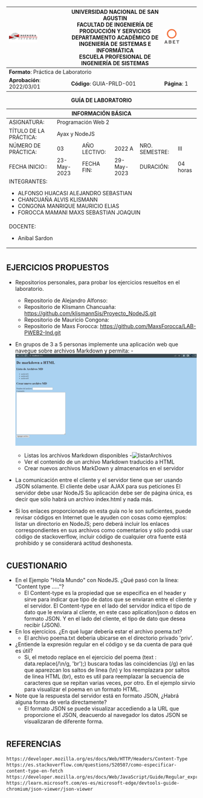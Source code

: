 <div align="center">
<table>
    <theader>
        <tr>
            <td><img src="https://github.com/rescobedoq/pw2/blob/main/epis.png?raw=true" alt="EPIS" style="width:50%; height:auto"/></td>
            <th>
                <span style="font-weight:bold;">UNIVERSIDAD NACIONAL DE SAN AGUSTIN</span><br />
                <span style="font-weight:bold;">FACULTAD DE INGENIERÍA DE PRODUCCIÓN Y SERVICIOS</span><br />
                <span style="font-weight:bold;">DEPARTAMENTO ACADÉMICO DE INGENIERÍA DE SISTEMAS E INFORMÁTICA</span><br />
                <span style="font-weight:bold;">ESCUELA PROFESIONAL DE INGENIERÍA DE SISTEMAS</span>
            </th>
            <td><img src="https://github.com/rescobedoq/pw2/blob/main/abet.png?raw=true" alt="ABET" style="width:50%; height:auto"/></td>
        </tr>
    </theader>
    <tbody>
        <tr><td colspan="3"><span style="font-weight:bold;">Formato</span>: Práctica de Laboratorio</td></tr>
        <tr><td><span style="font-weight:bold;">Aprobación</span>:  2022/03/01</td><td><span style="font-weight:bold;">Código</span>: GUIA-PRLD-001</td><td><span style="font-weight:bold;">Página</span>: 1</td></tr>
    </tbody>
</table>
</div>

<div align="center">
<span style="font-weight:bold;">GUÍA DE LABORATORIO</span><br />
</div>


<table>
<theader>
<tr><th colspan="6">INFORMACIÓN BÁSICA</th></tr>
</theader>
<tbody>
<tr><td>ASIGNATURA:</td><td colspan="5">Programación Web 2</td></tr>
<tr><td>TÍTULO DE LA PRÁCTICA:</td><td colspan="5">Ayax y NodeJS</td></tr>
<tr>
<td>NÚMERO DE PRÁCTICA:</td><td>03</td><td>AÑO LECTIVO:</td><td>2022 A</td><td>NRO. SEMESTRE:</td><td>III</td>
</tr>
<tr>
<td>FECHA INICIO::</td><td>23-May-2023</td><td>FECHA FIN:</td><td>29-May-2023</td><td>DURACIÓN:</td><td>04 horas</td>
</tr>
<tr><td colspan="6">INTEGRANTES:
    <ul>
        <li>ALFONSO HUACASI ALEJANDRO SEBASTIAN</li>
        <li>CHANCUAÑA ALVIS KLISMANN</li>        
        <li>CONGONA MANRIQUE MAURICIO ELIAS</li>
        <li>FOROCCA MAMANI MAXS SEBASTIAN JOAQUIN</li>
    </ul>
</td>
</<tr>
<tr><td colspan="6">DOCENTE:
<ul>
<li>Anibal Sardon</li>
</ul>
</td>
</<tr>
</tdbody>
</table>


#


## EJERCICIOS PROPUESTOS
- Repositorios personales, para probar los ejercicios resueltos en el laboratorio.
    - Repositorio de Alejandro Alfonso: 
    - Repositorio de Klismann Chancuaña: https://github.com/klismannSis/Proyecto_NodeJS.git
    - Repositorio de Mauricio Congona: 
    - Repositorio de Maxs Forocca: https://github.com/MaxsForocca/LAB-PWEB2-Ind.git
- En grupos de 3 a 5 personas implemente una aplicación web que navegue sobre archivos Markdown y permita:
-![paginaIndex](paginaIndex.png)
    - Listas los archivos Markdown disponibles
    -![listarArchivos](listarArchivos.jpg)
    - Ver el contenido de un archivo Markdown traducido a HTML
    - Crear nuevos archivos MarkDown y almacenarlos en el servidor
- La comunicación entre el cliente y el servidor tiene que ser usando JSON sólamente. El cliente debe usar AJAX para sus peticiones El servidor debe usar NodeJS Su aplicación debe ser de página única, es decir que sólo habrá un archivo index.html y nada más.

- Si los enlaces proporcionado en esta guía no le son suficientes, puede revisar códigos en Internet que le ayuden con cosas como ejemplos: listar un directorio en NodeJS; pero deberá incluir los enlaces correspondientes en sus archivos como comentarios y sólo podrá usar código de stackoverflow, incluir código de cualquier otra fuente está prohibido y se considerará actitud deshonesta.

#

## CUESTIONARIO
- En el Ejemplo "Hola Mundo" con NodeJS. ¿Qué pasó con la línea: "Content type ….."?
    - El Content-type es la propiedad que se especifica en el header y sirve para indicar que tipo de datos que se enviaran entre el cliente y el servidor. El Content-type en el lado del servidor indica el tipo de dato que le enviara al cliente, en este caso aplication/json o datos en formato JSON. Y en el lado del cliente, el tipo de dato que desea recibir (JSON).
- En los ejercicios. ¿En qué lugar debería estar el archivo poema.txt?
    - El archivo poema.txt deberia ubicarse en el directorio privado 'priv'.
- ¿Entiende la expresión regular en el código y se da cuenta de para qué es útil?
    - Si, el metodo replace en el ejercicio del poema (text : data.replace(/\n/g, 'br');) buscara todas las coincidencias (/g) en las que aparezcan los saltos de linea (\n) y los reemplazara por saltos de linea HTML (br), esto es util para reemplazar la secuencia de caracteres que se repitan varias veces, por otro. En el ejemplo sirvio para visualizar el poema en un formato HTML.
- Note que la respuesta del servidor está en formato JSON, ¿Habrá alguna forma de verla directamente?
    - El formato JSON se puede visualizar accediendo a la URL que proporcione el JSON, deacuerdo al navegador los datos JSON se visualizaran de diferente forma.

#

## REFERENCIAS
    https://developer.mozilla.org/es/docs/Web/HTTP/Headers/Content-Type
    https://es.stackoverflow.com/questions/520507/como-especificar-content-type-en-fetch
    https://developer.mozilla.org/es/docs/Web/JavaScript/Guide/Regular_expressions
    https://learn.microsoft.com/es-es/microsoft-edge/devtools-guide-chromium/json-viewer/json-viewer

#
